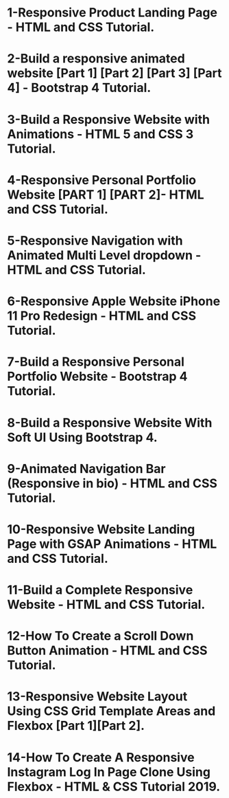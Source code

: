 # 1-Responsive Product Landing Page - HTML and CSS Tutorial.
# 2-Build a responsive animated website [Part 1] [Part 2] [Part 3] [Part 4] - Bootstrap 4 Tutorial.
# 3-Build a Responsive Website with Animations - HTML 5 and CSS 3 Tutorial.
# 4-Responsive Personal Portfolio Website [PART 1] [PART 2]- HTML and CSS Tutorial.
# 5-Responsive Navigation with Animated Multi Level dropdown - HTML and CSS Tutorial.
# 6-Responsive Apple Website iPhone 11 Pro Redesign - HTML and CSS Tutorial.
# 7-Build a Responsive Personal Portfolio Website - Bootstrap 4 Tutorial.
# 8-Build a Responsive Website With Soft UI Using Bootstrap 4.
# 9-Animated Navigation Bar (Responsive in bio) - HTML and CSS Tutorial.
# 10-Responsive Website Landing Page with GSAP Animations - HTML and CSS Tutorial.
# 11-Build a Complete Responsive Website - HTML and CSS Tutorial.
# 12-How To Create a Scroll Down Button Animation - HTML and CSS Tutorial.
# 13-Responsive Website Layout Using CSS Grid Template Areas and Flexbox [Part 1][Part 2].
# 14-How To Create A Responsive Instagram Log In Page Clone Using Flexbox - HTML & CSS Tutorial 2019.
